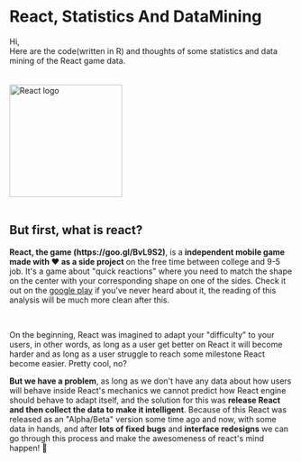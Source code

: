# React, Statistics And DataMining
Hi,<br>
Here are the code(written in R) and thoughts of some statistics and data mining of the React game data.<br>
<br>
<br>
<img width="200" src="http://corner-egypt.codio.io/c/i/Brand.png" alt="React logo" title="React logo">
<br>
<br>
<h2>But first, what is react?</h2>
<p><b>React, the game (https://goo.gl/BvL9S2)</b>, is a <b>independent mobile game made with ♥ as a side project</b> on the free time between college and 9-5 job. It's a game about "quick reactions" where you need to match the shape on the center with your corresponding shape on one of the sides. Check it out on the <a href="https://play.google.com/store/apps/details?id=com.agelabs.react">google play</a> if you've never heard about it, the reading of this analysis will be much more clean after this.</p><br>
<p>On the beginning, React was imagined to adapt your "difficulty" to your users, in other words, as long as a user get better on React it will become harder and as long as a user struggle to reach some milestone React become easier. Pretty cool, no? </p>
<p><b>But we have a problem</b>, as long as we don't have any data about how users will behave inside React's mechanics we cannot predict how React engine should behave to adapt itself, and the solution for this was <b>release React and then collect the data to make it intelligent</b>. Because of this React was released as an "Alpha/Beta" version some time ago and now, with some data in hands, and after <b>lots of fixed bugs</b> and <b>interface redesigns</b> we can go through this process and make the awesomeness of react's mind happen! 🚀 </p>


